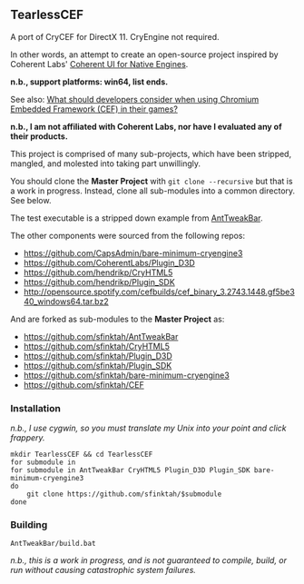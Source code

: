 ## TearlessCEF ##

A port of CryCEF for DirectX 11. CryEngine not required.

In other words, an attempt to create an open-source project inspired by Coherent Labs' [Coherent UI for Native Engines](http://coherent-labs.com/product-coherent-ui/).

**n.b., support platforms: win64, list ends.**

See also: [What should developers consider when using Chromium Embedded Framework (CEF) in their games?](http://coherent-labs.com/blog/what-developers-should-consider-when-using-chromium-embedded-framework-cef-in-their-games/)

**n.b., I am not affiliated with Coherent Labs, nor have I evaluated any of their products.**

This project is comprised of many sub-projects, which have been stripped, mangled, and molested into taking part unwillingly.

You should clone the **Master Project** with `git clone --recursive` but that is a work in progress.  Instead, clone all sub-modules into a common directory. See below.

The test executable is a stripped down example from [AntTweakBar](http://anttweakbar.sourceforge.net).

The other components were sourced from the following repos:

 - https://github.com/CapsAdmin/bare-minimum-cryengine3
 - https://github.com/CoherentLabs/Plugin_D3D
 - https://github.com/hendrikp/CryHTML5
 - https://github.com/hendrikp/Plugin_SDK
 - http://opensource.spotify.com/cefbuilds/cef_binary_3.2743.1448.gf5be340_windows64.tar.bz2

And are forked as sub-modules to the **Master Project** as:

 - https://github.com/sfinktah/AntTweakBar
 - https://github.com/sfinktah/CryHTML5
 - https://github.com/sfinktah/Plugin_D3D
 - https://github.com/sfinktah/Plugin_SDK
 - https://github.com/sfinktah/bare-minimum-cryengine3
 - https://github.com/sfinktah/CEF

### Installation ###

*n.b., I use cygwin, so you must translate my Unix into your point and click frappery.*

    mkdir TearlessCEF && cd TearlessCEF
    for submodule in 
    for submodule in AntTweakBar CryHTML5 Plugin_D3D Plugin_SDK bare-minimum-cryengine3
    do
        git clone https://github.com/sfinktah/$submodule
    done

### Building ###

    AntTweakBar/build.bat

*n.b., this is a work in progress, and is not guaranteed to compile, build, or run without causing catastrophic system failures.*


